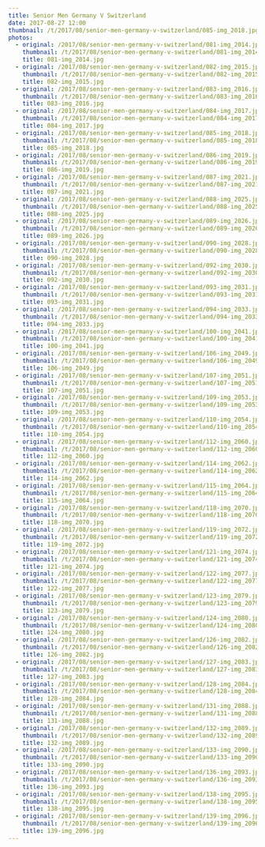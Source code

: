 ```yaml
---
title: Senior Men Germany V Switzerland
date: 2017-08-27 12:00
thumbnail: /t/2017/08/senior-men-germany-v-switzerland/085-img_2018.jpg
photos:
  - original: /2017/08/senior-men-germany-v-switzerland/081-img_2014.jpg
    thumbnail: /t/2017/08/senior-men-germany-v-switzerland/081-img_2014.jpg
    title: 081-img_2014.jpg
  - original: /2017/08/senior-men-germany-v-switzerland/082-img_2015.jpg
    thumbnail: /t/2017/08/senior-men-germany-v-switzerland/082-img_2015.jpg
    title: 082-img_2015.jpg
  - original: /2017/08/senior-men-germany-v-switzerland/083-img_2016.jpg
    thumbnail: /t/2017/08/senior-men-germany-v-switzerland/083-img_2016.jpg
    title: 083-img_2016.jpg
  - original: /2017/08/senior-men-germany-v-switzerland/084-img_2017.jpg
    thumbnail: /t/2017/08/senior-men-germany-v-switzerland/084-img_2017.jpg
    title: 084-img_2017.jpg
  - original: /2017/08/senior-men-germany-v-switzerland/085-img_2018.jpg
    thumbnail: /t/2017/08/senior-men-germany-v-switzerland/085-img_2018.jpg
    title: 085-img_2018.jpg
  - original: /2017/08/senior-men-germany-v-switzerland/086-img_2019.jpg
    thumbnail: /t/2017/08/senior-men-germany-v-switzerland/086-img_2019.jpg
    title: 086-img_2019.jpg
  - original: /2017/08/senior-men-germany-v-switzerland/087-img_2021.jpg
    thumbnail: /t/2017/08/senior-men-germany-v-switzerland/087-img_2021.jpg
    title: 087-img_2021.jpg
  - original: /2017/08/senior-men-germany-v-switzerland/088-img_2025.jpg
    thumbnail: /t/2017/08/senior-men-germany-v-switzerland/088-img_2025.jpg
    title: 088-img_2025.jpg
  - original: /2017/08/senior-men-germany-v-switzerland/089-img_2026.jpg
    thumbnail: /t/2017/08/senior-men-germany-v-switzerland/089-img_2026.jpg
    title: 089-img_2026.jpg
  - original: /2017/08/senior-men-germany-v-switzerland/090-img_2028.jpg
    thumbnail: /t/2017/08/senior-men-germany-v-switzerland/090-img_2028.jpg
    title: 090-img_2028.jpg
  - original: /2017/08/senior-men-germany-v-switzerland/092-img_2030.jpg
    thumbnail: /t/2017/08/senior-men-germany-v-switzerland/092-img_2030.jpg
    title: 092-img_2030.jpg
  - original: /2017/08/senior-men-germany-v-switzerland/093-img_2031.jpg
    thumbnail: /t/2017/08/senior-men-germany-v-switzerland/093-img_2031.jpg
    title: 093-img_2031.jpg
  - original: /2017/08/senior-men-germany-v-switzerland/094-img_2033.jpg
    thumbnail: /t/2017/08/senior-men-germany-v-switzerland/094-img_2033.jpg
    title: 094-img_2033.jpg
  - original: /2017/08/senior-men-germany-v-switzerland/100-img_2041.jpg
    thumbnail: /t/2017/08/senior-men-germany-v-switzerland/100-img_2041.jpg
    title: 100-img_2041.jpg
  - original: /2017/08/senior-men-germany-v-switzerland/106-img_2049.jpg
    thumbnail: /t/2017/08/senior-men-germany-v-switzerland/106-img_2049.jpg
    title: 106-img_2049.jpg
  - original: /2017/08/senior-men-germany-v-switzerland/107-img_2051.jpg
    thumbnail: /t/2017/08/senior-men-germany-v-switzerland/107-img_2051.jpg
    title: 107-img_2051.jpg
  - original: /2017/08/senior-men-germany-v-switzerland/109-img_2053.jpg
    thumbnail: /t/2017/08/senior-men-germany-v-switzerland/109-img_2053.jpg
    title: 109-img_2053.jpg
  - original: /2017/08/senior-men-germany-v-switzerland/110-img_2054.jpg
    thumbnail: /t/2017/08/senior-men-germany-v-switzerland/110-img_2054.jpg
    title: 110-img_2054.jpg
  - original: /2017/08/senior-men-germany-v-switzerland/112-img_2060.jpg
    thumbnail: /t/2017/08/senior-men-germany-v-switzerland/112-img_2060.jpg
    title: 112-img_2060.jpg
  - original: /2017/08/senior-men-germany-v-switzerland/114-img_2062.jpg
    thumbnail: /t/2017/08/senior-men-germany-v-switzerland/114-img_2062.jpg
    title: 114-img_2062.jpg
  - original: /2017/08/senior-men-germany-v-switzerland/115-img_2064.jpg
    thumbnail: /t/2017/08/senior-men-germany-v-switzerland/115-img_2064.jpg
    title: 115-img_2064.jpg
  - original: /2017/08/senior-men-germany-v-switzerland/118-img_2070.jpg
    thumbnail: /t/2017/08/senior-men-germany-v-switzerland/118-img_2070.jpg
    title: 118-img_2070.jpg
  - original: /2017/08/senior-men-germany-v-switzerland/119-img_2072.jpg
    thumbnail: /t/2017/08/senior-men-germany-v-switzerland/119-img_2072.jpg
    title: 119-img_2072.jpg
  - original: /2017/08/senior-men-germany-v-switzerland/121-img_2074.jpg
    thumbnail: /t/2017/08/senior-men-germany-v-switzerland/121-img_2074.jpg
    title: 121-img_2074.jpg
  - original: /2017/08/senior-men-germany-v-switzerland/122-img_2077.jpg
    thumbnail: /t/2017/08/senior-men-germany-v-switzerland/122-img_2077.jpg
    title: 122-img_2077.jpg
  - original: /2017/08/senior-men-germany-v-switzerland/123-img_2079.jpg
    thumbnail: /t/2017/08/senior-men-germany-v-switzerland/123-img_2079.jpg
    title: 123-img_2079.jpg
  - original: /2017/08/senior-men-germany-v-switzerland/124-img_2080.jpg
    thumbnail: /t/2017/08/senior-men-germany-v-switzerland/124-img_2080.jpg
    title: 124-img_2080.jpg
  - original: /2017/08/senior-men-germany-v-switzerland/126-img_2082.jpg
    thumbnail: /t/2017/08/senior-men-germany-v-switzerland/126-img_2082.jpg
    title: 126-img_2082.jpg
  - original: /2017/08/senior-men-germany-v-switzerland/127-img_2083.jpg
    thumbnail: /t/2017/08/senior-men-germany-v-switzerland/127-img_2083.jpg
    title: 127-img_2083.jpg
  - original: /2017/08/senior-men-germany-v-switzerland/128-img_2084.jpg
    thumbnail: /t/2017/08/senior-men-germany-v-switzerland/128-img_2084.jpg
    title: 128-img_2084.jpg
  - original: /2017/08/senior-men-germany-v-switzerland/131-img_2088.jpg
    thumbnail: /t/2017/08/senior-men-germany-v-switzerland/131-img_2088.jpg
    title: 131-img_2088.jpg
  - original: /2017/08/senior-men-germany-v-switzerland/132-img_2089.jpg
    thumbnail: /t/2017/08/senior-men-germany-v-switzerland/132-img_2089.jpg
    title: 132-img_2089.jpg
  - original: /2017/08/senior-men-germany-v-switzerland/133-img_2090.jpg
    thumbnail: /t/2017/08/senior-men-germany-v-switzerland/133-img_2090.jpg
    title: 133-img_2090.jpg
  - original: /2017/08/senior-men-germany-v-switzerland/136-img_2093.jpg
    thumbnail: /t/2017/08/senior-men-germany-v-switzerland/136-img_2093.jpg
    title: 136-img_2093.jpg
  - original: /2017/08/senior-men-germany-v-switzerland/138-img_2095.jpg
    thumbnail: /t/2017/08/senior-men-germany-v-switzerland/138-img_2095.jpg
    title: 138-img_2095.jpg
  - original: /2017/08/senior-men-germany-v-switzerland/139-img_2096.jpg
    thumbnail: /t/2017/08/senior-men-germany-v-switzerland/139-img_2096.jpg
    title: 139-img_2096.jpg
---
```

